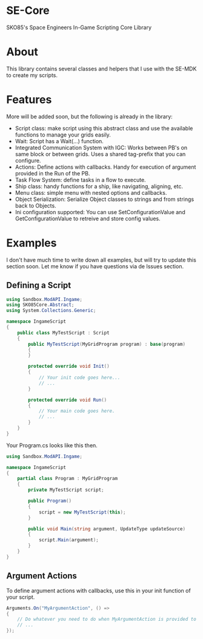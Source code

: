 # SE-Core
SKO85's Space Engineers In-Game Scripting Core Library

# About
This library contains several classes and helpers that I use with the SE-MDK to create my scripts.

# Features
More will be added soon, but the following is already in the library:
- Script class: make script using this abstract class and use the available functions to manage your grids easily.
- Wait: Script has  a Wait(...) function.
- Integrated Communication System with IGC: Works between PB's on same block or between grids. Uses a shared tag-prefix that you can configure.
- Actions: Define actions with callbacks. Handy for execution of argument provided in the Run of the PB.
- Task Flow System: define tasks in a flow to execute.
- Ship class: handy functions for a ship, like navigating, aligning, etc.
- Menu class: simple menu with nested options and callbacks.
- Object Serialization: Serialize Object classes to strings and from strings back to Objects.
- Ini configuration supported: You can use SetConfigurationValue and GetConfigurationValue to retreive and store config values.


# Examples
I don't have much time to write down all examples, but will try to update this section soon. Let me know if you have questions via de Issues section.

## Defining a Script
```cs
using Sandbox.ModAPI.Ingame;
using SKO85Core.Abstract;
using System.Collections.Generic;

namespace IngameScript
{
    public class MyTestScript : Script
    {
        public MyTestScript(MyGridProgram program) : base(program)
        {
        }

        protected override void Init()
        {
            // Your init code goes here...
            // ...
        }

        protected override void Run()
        {
            // Your main code goes here.
            // ...
        }
    }
}
```

Your Program.cs looks like this then.

```cs
using Sandbox.ModAPI.Ingame;

namespace IngameScript
{
    partial class Program : MyGridProgram
    {
        private MyTestScript script;

        public Program()
        {
            script = new MyTestScript(this);
        }

        public void Main(string argument, UpdateType updateSource)
        {
            script.Main(argument);
        }
    }
}
```

## Argument Actions
To define argument actions with callbacks, use this in your init function of your script.

```cs
Arguments.On("MyArgumentAction", () =>
{
    // Do whatever you need to do when MyArgumentAction is provided to the Run.
    // ...
});
```
